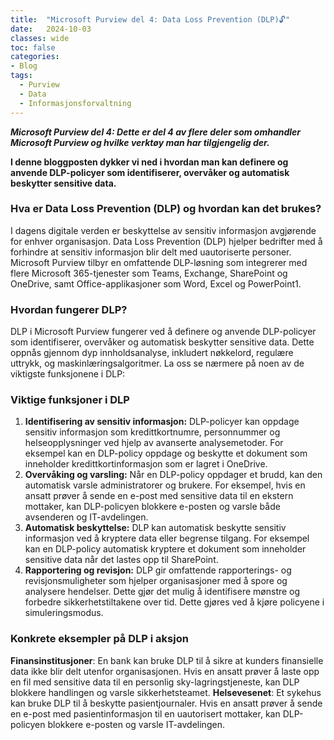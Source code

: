 ```yaml
---
title:  "Microsoft Purview del 4: Data Loss Prevention (DLP)🔓"
date:   2024-10-03
classes: wide
toc: false
categories: 
- Blog
tags:
  - Purview
  - Data
  - Informasjonsforvaltning
---
```


***Microsoft Purview del 4: Dette er del 4 av flere deler som omhandler Microsoft Purview og hvilke verktøy man har tilgjengelig der.***

**I denne bloggposten dykker vi ned i hvordan man kan definere og anvende DLP-policyer som identifiserer, overvåker og automatisk beskytter sensitive data.**

### Hva er Data Loss Prevention (DLP) og hvordan kan det brukes?
I dagens digitale verden er beskyttelse av sensitiv informasjon avgjørende for enhver organisasjon. Data Loss Prevention (DLP) hjelper bedrifter med å forhindre at sensitiv informasjon blir delt med uautoriserte personer. Microsoft Purview tilbyr en omfattende DLP-løsning som integrerer med flere Microsoft 365-tjenester som Teams, Exchange, SharePoint og OneDrive, samt Office-applikasjoner som Word, Excel og PowerPoint1.

### Hvordan fungerer DLP?
DLP i Microsoft Purview fungerer ved å definere og anvende DLP-policyer som identifiserer, overvåker og automatisk beskytter sensitive data. Dette oppnås gjennom dyp innholdsanalyse, inkludert nøkkelord, regulære uttrykk, og maskinlæringsalgoritmer. La oss se nærmere på noen av de viktigste funksjonene i DLP:

### Viktige funksjoner i DLP
1. **Identifisering av sensitiv informasjon:** DLP-policyer kan oppdage sensitiv informasjon som kredittkortnumre, personnummer og helseopplysninger ved hjelp av avanserte analysemetoder. For eksempel kan en DLP-policy oppdage og beskytte et dokument som inneholder kredittkortinformasjon som er lagret i OneDrive.
2. **Overvåking og varsling:** Når en DLP-policy oppdager et brudd, kan den automatisk varsle administratorer og brukere. For eksempel, hvis en ansatt prøver å sende en e-post med sensitive data til en ekstern mottaker, kan DLP-policyen blokkere e-posten og varsle både avsenderen og IT-avdelingen.
3. **Automatisk beskyttelse:** DLP kan automatisk beskytte sensitiv informasjon ved å kryptere data eller begrense tilgang. For eksempel kan en DLP-policy automatisk kryptere et dokument som inneholder sensitive data når det lastes opp til SharePoint.
4. **Rapportering og revisjon:** DLP gir omfattende rapporterings- og revisjonsmuligheter som hjelper organisasjoner med å spore og analysere hendelser. Dette gjør det mulig å identifisere mønstre og forbedre sikkerhetstiltakene over tid. Dette gjøres ved å kjøre policyene i simuleringsmodus.
   
### Konkrete eksempler på DLP i aksjon
**Finansinstitusjoner**: En bank kan bruke DLP til å sikre at kunders finansielle data ikke blir delt utenfor organisasjonen. Hvis en ansatt prøver å laste opp en fil med sensitive data til en personlig sky-lagringstjeneste, kan DLP blokkere handlingen og varsle sikkerhetsteamet.
**Helsevesenet**: Et sykehus kan bruke DLP til å beskytte pasientjournaler. Hvis en ansatt prøver å sende en e-post med pasientinformasjon til en uautorisert mottaker, kan DLP-policyen blokkere e-posten og varsle IT-avdelingen.
